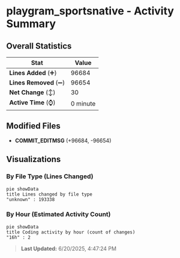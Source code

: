 # playgram_sportsnative - Activity Summary 

## Overall Statistics

| Stat                   | Value                                                             |
| ---------------------- | ----------------------------------------------------------------- |
| **Lines Added** (➕)   | 96684                                          |
| **Lines Removed** (➖) | 96654                                        |
| **Net Change** (↕)    | 30                |
| **Active Time** (⌚)   | 0 minute |


## Modified Files
- **COMMIT_EDITMSG** (+96684, -96654)

## Visualizations

### By File Type (Lines Changed)

```mermaid
pie showData
title Lines changed by file type
"unknown" : 193338
```

### By Hour (Estimated Activity Count)

```mermaid
pie showData
title Coding activity by hour (count of changes)
"16h" : 2
```


> **Last Updated:** 6/20/2025, 4:47:24 PM